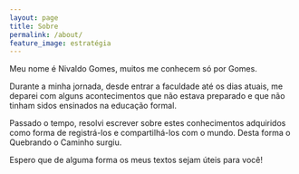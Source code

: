 ```yaml
---
layout: page
title: Sobre 
permalink: /about/
feature_image: estratégia
---
```


Meu nome é Nivaldo Gomes, muitos me conhecem só por Gomes. 

Durante a minha jornada, desde entrar a faculdade até os dias atuais, me deparei com alguns acontecimentos que não estava preparado e que não tinham sidos ensinados na educação formal. 

Passado o tempo, resolvi escrever sobre estes conhecimentos adquiridos como forma de registrá-los e compartilhá-los com o mundo. Desta forma o Quebrando o Caminho surgiu.

Espero que de alguma forma os meus textos sejam úteis para você!